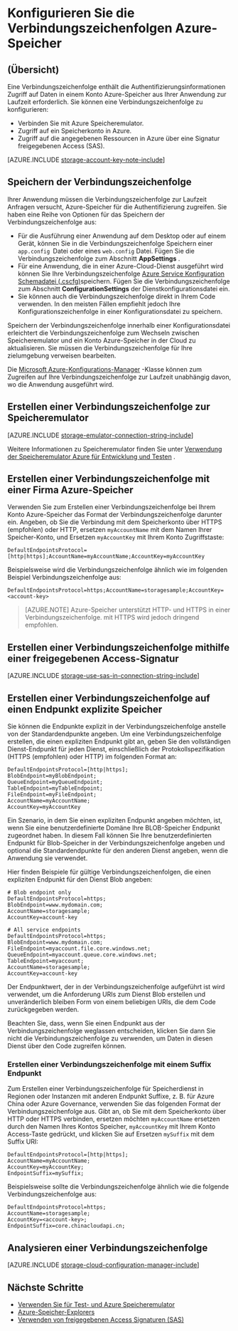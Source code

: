 <properties 
    pageTitle="Konfigurieren eine Verbindungszeichenfolge zur Azure-Speicher | Microsoft Azure"
    description="Konfigurieren einer Verbindungszeichenfolge mit einer Firma Azure-Speicher. Eine Verbindungszeichenfolge enthält die Informationen zum Authentifizieren des Zugriffs mit einem Speicherkonto aus Ihrer Anwendung zur Laufzeit erforderlich sind."
    services="storage"
    documentationCenter=""
    authors="tamram"
    manager="carmonm"
    editor="tysonn"/>

<tags
    ms.service="storage"
    ms.workload="storage"
    ms.tgt_pltfrm="na"
    ms.devlang="na"
    ms.topic="article"
    ms.date="10/18/2016"
    ms.author="tamram"/>

# <a name="configure-azure-storage-connection-strings"></a>Konfigurieren Sie die Verbindungszeichenfolgen Azure-Speicher

## <a name="overview"></a>(Übersicht)

Eine Verbindungszeichenfolge enthält die Authentifizierungsinformationen Zugriff auf Daten in einem Konto Azure-Speicher aus Ihrer Anwendung zur Laufzeit erforderlich. Sie können eine Verbindungszeichenfolge zu konfigurieren:

- Verbinden Sie mit Azure Speicheremulator.
- Zugriff auf ein Speicherkonto in Azure.
- Zugriff auf die angegebenen Ressourcen in Azure über eine Signatur freigegebenen Access (SAS).

[AZURE.INCLUDE [storage-account-key-note-include](../../includes/storage-account-key-note-include.md)]

## <a name="storing-your-connection-string"></a>Speichern der Verbindungszeichenfolge

Ihrer Anwendung müssen die Verbindungszeichenfolge zur Laufzeit Anfragen versucht, Azure-Speicher für die Authentifizierung zugreifen. Sie haben eine Reihe von Optionen für das Speichern der Verbindungszeichenfolge aus:

- Für die Ausführung einer Anwendung auf dem Desktop oder auf einem Gerät, können Sie in die Verbindungszeichenfolge Speichern einer `app.config `Datei oder eines `web.config` Datei. Fügen Sie die Verbindungszeichenfolge zum Abschnitt **AppSettings** .
- Für eine Anwendung, die in einer Azure-Cloud-Dienst ausgeführt wird können Sie Ihre Verbindungszeichenfolge [Azure Service Konfiguration Schemadatei (.cscfg)](https://msdn.microsoft.com/library/ee758710.aspx)speichern. Fügen Sie die Verbindungszeichenfolge zum Abschnitt **ConfigurationSettings** der Dienstkonfigurationsdatei ein.
- Sie können auch die Verbindungszeichenfolge direkt in Ihrem Code verwenden. In den meisten Fällen empfiehlt jedoch Ihre Konfigurationszeichenfolge in einer Konfigurationsdatei zu speichern.

Speichern der Verbindungszeichenfolge innerhalb einer Konfigurationsdatei erleichtert die Verbindungszeichenfolge zum Wechseln zwischen Speicheremulator und ein Konto Azure-Speicher in der Cloud zu aktualisieren. Sie müssen die Verbindungszeichenfolge für Ihre zielumgebung verweisen bearbeiten.

Die [Microsoft Azure-Konfigurations-Manager](https://www.nuget.org/packages/Microsoft.WindowsAzure.ConfigurationManager/) -Klasse können zum Zugreifen auf Ihre Verbindungszeichenfolge zur Laufzeit unabhängig davon, wo die Anwendung ausgeführt wird.

## <a name="create-a-connection-string-to-the-storage-emulator"></a>Erstellen einer Verbindungszeichenfolge zur Speicheremulator

[AZURE.INCLUDE [storage-emulator-connection-string-include](../../includes/storage-emulator-connection-string-include.md)]

Weitere Informationen zu Speicheremulator finden Sie unter [Verwendung der Speicheremulator Azure für Entwicklung und Testen](storage-use-emulator.md) .

## <a name="create-a-connection-string-to-an-azure-storage-account"></a>Erstellen einer Verbindungszeichenfolge mit einer Firma Azure-Speicher

Verwenden Sie zum Erstellen einer Verbindungszeichenfolge bei Ihrem Konto Azure-Speicher das Format der Verbindungszeichenfolge darunter ein. Angeben, ob Sie die Verbindung mit dem Speicherkonto über HTTPS (empfohlen) oder HTTP, ersetzen `myAccountName` mit dem Namen Ihrer Speicher-Konto, und Ersetzen `myAccountKey` mit Ihrem Konto Zugriffstaste:

    DefaultEndpointsProtocol=[http|https];AccountName=myAccountName;AccountKey=myAccountKey

Beispielsweise wird die Verbindungszeichenfolge ähnlich wie im folgenden Beispiel Verbindungszeichenfolge aus:

    DefaultEndpointsProtocol=https;AccountName=storagesample;AccountKey=<account-key>

> [AZURE.NOTE] Azure-Speicher unterstützt HTTP- und HTTPS in einer Verbindungszeichenfolge. mit HTTPS wird jedoch dringend empfohlen.

## <a name="create-a-connection-string-using-a-shared-access-signature"></a>Erstellen einer Verbindungszeichenfolge mithilfe einer freigegebenen Access-Signatur

[AZURE.INCLUDE [storage-use-sas-in-connection-string-include](../../includes/storage-use-sas-in-connection-string-include.md)]

## <a name="creating-a-connection-string-to-an-explicit-storage-endpoint"></a>Erstellen einer Verbindungszeichenfolge auf einen Endpunkt explizite Speicher

Sie können die Endpunkte explizit in der Verbindungszeichenfolge anstelle von der Standardendpunkte angeben. Um eine Verbindungszeichenfolge erstellen, die einen expliziten Endpunkt gibt an, geben Sie den vollständigen Dienst-Endpunkt für jeden Dienst, einschließlich der Protokollspezifikation (HTTPS (empfohlen) oder HTTP) im folgenden Format an:

    DefaultEndpointsProtocol=[http|https];
    BlobEndpoint=myBlobEndpoint;
    QueueEndpoint=myQueueEndpoint;
    TableEndpoint=myTableEndpoint;
    FileEndpoint=myFileEndpoint;
    AccountName=myAccountName;
    AccountKey=myAccountKey

Ein Szenario, in dem Sie einen expliziten Endpunkt angeben möchten, ist, wenn Sie eine benutzerdefinierte Domäne Ihre BLOB-Speicher Endpunkt zugeordnet haben. In diesem Fall können Sie Ihre benutzerdefinierten Endpunkt für Blob-Speicher in der Verbindungszeichenfolge angeben und optional die Standardendpunkte für den anderen Dienst angeben, wenn die Anwendung sie verwendet.

Hier finden Beispiele für gültige Verbindungszeichenfolgen, die einen expliziten Endpunkt für den Dienst Blob angeben:

    # Blob endpoint only
    DefaultEndpointsProtocol=https;
    BlobEndpoint=www.mydomain.com;
    AccountName=storagesample;
    AccountKey=account-key

    # All service endpoints
    DefaultEndpointsProtocol=https;
    BlobEndpoint=www.mydomain.com;
    FileEndpoint=myaccount.file.core.windows.net;
    QueueEndpoint=myaccount.queue.core.windows.net;
    TableEndpoint=myaccount;
    AccountName=storagesample;
    AccountKey=account-key

Der Endpunktwert, der in der Verbindungszeichenfolge aufgeführt ist wird verwendet, um die Anforderung URIs zum Dienst Blob erstellen und unveränderlich bleiben Form von einem beliebigen URIs, die dem Code zurückgegeben werden.

Beachten Sie, dass, wenn Sie einen Endpunkt aus der Verbindungszeichenfolge weglassen entscheiden, klicken Sie dann Sie nicht die Verbindungszeichenfolge zu verwenden, um Daten in diesen Dienst über den Code zugreifen können.

### <a name="creating-a-connection-string-with-an-endpoint-suffix"></a>Erstellen einer Verbindungszeichenfolge mit einem Suffix Endpunkt

Zum Erstellen einer Verbindungszeichenfolge für Speicherdienst in Regionen oder Instanzen mit anderen Endpunkt Suffixe, z. B. für Azure China oder Azure Governance, verwenden Sie das folgenden Format der Verbindungszeichenfolge aus. Gibt an, ob Sie mit dem Speicherkonto über HTTP oder HTTPS verbinden, ersetzen möchten `myAccountName` ersetzen durch den Namen Ihres Kontos Speicher, `myAccountKey` mit Ihrem Konto Access-Taste gedrückt, und klicken Sie auf Ersetzen `mySuffix` mit dem Suffix URI:


    DefaultEndpointsProtocol=[http|https];
    AccountName=myAccountName;
    AccountKey=myAccountKey;
    EndpointSuffix=mySuffix;


Beispielsweise sollte die Verbindungszeichenfolge ähnlich wie die folgende Verbindungszeichenfolge aus:

    DefaultEndpointsProtocol=https;
    AccountName=storagesample;
    AccountKey=<account-key>;
    EndpointSuffix=core.chinacloudapi.cn;

## <a name="parsing-a-connection-string"></a>Analysieren einer Verbindungszeichenfolge

[AZURE.INCLUDE [storage-cloud-configuration-manager-include](../../includes/storage-cloud-configuration-manager-include.md)]


## <a name="next-steps"></a>Nächste Schritte

- [Verwenden Sie für Test- und Azure Speicheremulator](storage-use-emulator.md)
- [Azure-Speicher-Explorers](storage-explorers.md)
- [Verwenden von freigegebenen Access Signaturen (SAS)](storage-dotnet-shared-access-signature-part-1.md)

